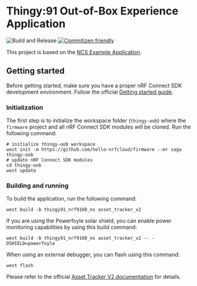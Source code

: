 # Thingy:91 Out-of-Box Experience Application

![Build and Release](https://github.com/hello-nrfcloud/firmware/workflows/Build%2C%20Test%2C%20Release/badge.svg)
[![Commitizen friendly](https://img.shields.io/badge/commitizen-friendly-brightgreen.svg)](http://commitizen.github.io/cz-cli/)

This project is based on the
[NCS Example Application](https://github.com/nrfconnect/ncs-example-application).

## Getting started

Before getting started, make sure you have a proper nRF Connect SDK development
environment. Follow the official
[Getting started guide](https://developer.nordicsemi.com/nRF_Connect_SDK/doc/latest/nrf/getting_started.html).

### Initialization

The first step is to initialize the workspace folder (`thingy-oob`) where the
`firmware` project and all nRF Connect SDK modules will be cloned. Run the
following command:

```shell
# initialize thingy-oob workspace
west init -m https://github.com/hello-nrfcloud/firmware --mr saga thingy-oob
# update nRF Connect SDK modules
cd thingy-oob
west update
```

### Building and running

To build the application, run the following command:

```shell
west build -b thingy91_nrf9160_ns asset_tracker_v2
```

If you are using the Powerfoyle solar shield, you can enable power monitoring
capabilities by using this build command:

```shell
west build -b thingy91_nrf9160_ns asset_tracker_v2 -- -DSHIELD=powerfoyle
```

When using an external debugger, you can flash using this command:

```shell
west flash
```

Please refer to the official
[Asset Tracker V2 documentation](https://developer.nordicsemi.com/nRF_Connect_SDK/doc/2.4.2/nrf/applications/asset_tracker_v2/doc/asset_tracker_v2_description.html)
for details.
